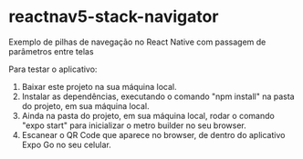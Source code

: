 # reactnav5-stack-navigator
Exemplo de pilhas de navegação no React Native com passagem de parâmetros entre telas

Para testar o aplicativo:

1. Baixar este projeto na sua máquina local.
2. Instalar as dependências, executando o comando "npm install" na pasta do projeto, em sua máquina local.
3. Ainda na pasta do projeto, em sua máquina local, rodar o comando "expo start" para inicializar o metro builder no seu browser.
4. Escanear o QR Code que aparece no browser, de dentro do aplicativo Expo Go no seu celular.
